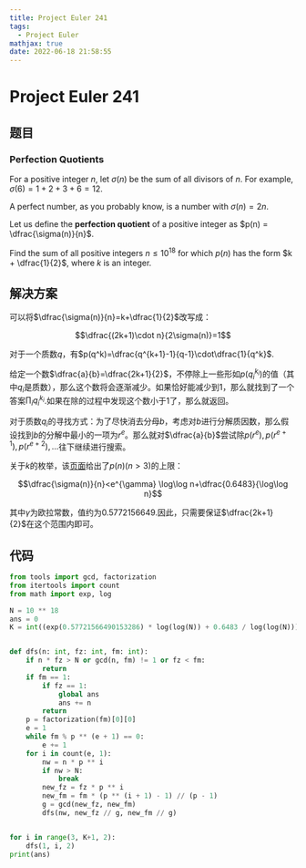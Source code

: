```yaml
---
title: Project Euler 241
tags:
  - Project Euler
mathjax: true
date: 2022-06-18 21:58:55
---
```


<escape><!-- more --></escape>

# Project Euler 241

## 题目

### Perfection Quotients

For a positive integer $n$, let $\sigma(n)$ be the sum of all divisors of $n$. For example, $\sigma(6) = 1 + 2 + 3 + 6 = 12$.

A perfect number, as you probably know, is a number with $\sigma(n) = 2n$.

Let us define the **perfection quotient** of a positive integer as $p(n) = \dfrac{\sigma(n)}{n}$.

Find the sum of all positive integers $n \le 10^{18}$ for which $p(n)$ has the form $k + \dfrac{1}{2}$, where $k$ is an integer.

## 解决方案

可以将$\dfrac{\sigma(n)}{n}=k+\dfrac{1}{2}$改写成：

$$\dfrac{(2k+1)\cdot n}{2\sigma(n)}=1$$

对于一个质数$q$，有$p(q^k)=\dfrac{q^{k+1}-1}{q-1}\cdot\dfrac{1}{q^k}$.

给定一个数$\dfrac{a}{b}=\dfrac{2k+1}{2}$，不停除上一些形如$p(q_i^{k_i})$的值（其中$q_i$是质数），那么这个数将会逐渐减少。如果恰好能减少到$1$，那么就找到了一个答案$\prod_i q_i^{k_i}$.如果在除的过程中发现这个数小于$1$了，那么就返回。

对于质数$q_i$的寻找方式：为了尽快消去分母$b$，考虑对$b$进行分解质因数，那么假设找到$b$的分解中最小的一项为$r^e$。那么就对$\dfrac{a}{b}$尝试除$p(r^e),p(r^{e+1}),p(r^{e+2}),\dots$往下继续进行搜索。

关于$k$的枚举，该[页面](https://en.wikipedia.org/wiki/Divisor_function)给出了$p(n)(n>3)$的上限：

$$\dfrac{\sigma(n)}{n}<e^{\gamma} \log\log n+\dfrac{0.6483}{\log\log n}$$

其中$\gamma$为欧拉常数，值约为$0.57721 56649$.因此，只需要保证$\dfrac{2k+1}{2}$在这个范围内即可。

## 代码

```py
from tools import gcd, factorization
from itertools import count
from math import exp, log

N = 10 ** 18
ans = 0
K = int((exp(0.57721566490153286) * log(log(N)) + 0.6483 / log(log(N)))*2)


def dfs(n: int, fz: int, fm: int):
    if n * fz > N or gcd(n, fm) != 1 or fz < fm:
        return
    if fm == 1:
        if fz == 1:
            global ans
            ans += n
        return
    p = factorization(fm)[0][0]
    e = 1
    while fm % p ** (e + 1) == 0:
        e += 1
    for i in count(e, 1):
        nw = n * p ** i
        if nw > N:
            break
        new_fz = fz * p ** i
        new_fm = fm * (p ** (i + 1) - 1) // (p - 1)
        g = gcd(new_fz, new_fm)
        dfs(nw, new_fz // g, new_fm // g)


for i in range(3, K+1, 2):
    dfs(1, i, 2)
print(ans)

```
